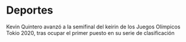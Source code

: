 # Deportes

Kevin Quintero avanzó a la semifinal del keirin de los Juegos Olímpicos Tokio 2020, tras ocupar el primer puesto en su serie de clasificación